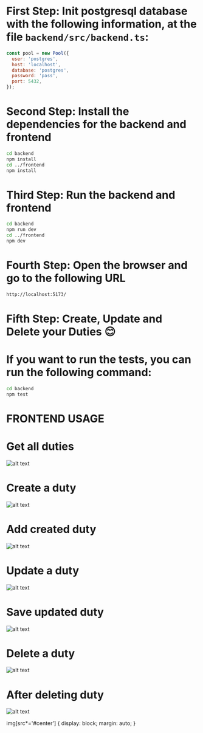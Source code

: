# First Step: Init postgresql database with the following information, at the file `backend/src/backend.ts`:
```javascript
const pool = new Pool({
  user: 'postgres',
  host: 'localhost',
  database: 'postgres',
  password: 'pass',
  port: 5432,
});
```

# Second Step: Install the dependencies for the backend and frontend
```bash
cd backend
npm install
cd ../frontend
npm install
```

# Third Step: Run the backend and frontend
```bash
cd backend
npm run dev
cd ../frontend
npm dev
```

# Fourth Step: Open the browser and go to the following URL
```bash
http://localhost:5173/
```

# Fifth Step: Create, Update and Delete your Duties 😊


# If you want to run the tests, you can run the following command:
```bash
cd backend
npm test
```

# FRONTEND USAGE

# Get all duties

![alt text](./images/get_duties.png#center)

# Create a duty

![alt text](./images/create_duty.png#center)

# Add created duty

![alt text](./images/add_created_duty.png#center)

# Update a duty

![alt text](./images/edit_duty.png#center)

# Save updated duty

![alt text](./images/save_edited_duty.png#center)

# Delete a duty

![alt text](./images/delete_duty.png#center)

# After deleting duty

![alt text](./images/duty_deleted.png#center)

img[src*='#center'] {
    display: block;
    margin: auto;
}